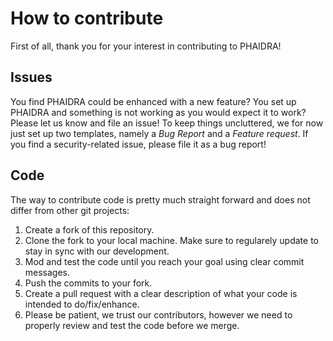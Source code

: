 # How to contribute
First of all, thank you for your interest in contributing to PHAIDRA!

## Issues
You find PHAIDRA could be enhanced with a new feature? You set up PHAIDRA and something is not working as you would expect it to work? Please let us know and file an issue!  To keep things uncluttered, we for now just set up two templates, namely a *Bug Report* and a *Feature request*.  If you find a security-related issue, please file it as a bug report!

## Code

The way to contribute code is pretty much straight forward and does not differ from other git projects:

  1. Create a fork of this repository.
  2. Clone the fork to your local machine. Make sure to regularely update to stay in sync with our development.
  3. Mod and test the code until you reach your goal using clear commit messages.
  4. Push the commits to your fork.
  5. Create a pull request with a clear description of what your code is intended to do/fix/enhance.
  6. Please be patient, we trust our contributors, however we need to properly review and test the code before we merge.
  

  
